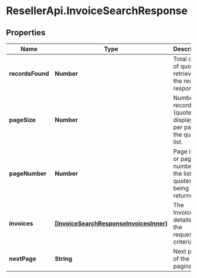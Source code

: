 # ResellerApi.InvoiceSearchResponse

## Properties

Name | Type | Description | Notes
------------ | ------------- | ------------- | -------------
**recordsFound** | **Number** | Total count of quotes retrieved in the request response. | [optional] 
**pageSize** | **Number** | Number of records (quotes) displayed per page in the quote list. | [optional] 
**pageNumber** | **Number** | Page index or page number for the list of quotes being returned. | [optional] 
**invoices** | [**[InvoiceSearchResponseInvoicesInner]**](InvoiceSearchResponseInvoicesInner.md) | The Invoices details for the requested criteria. | [optional] 
**nextPage** | **String** | Next page of the pagination. | [optional] 


